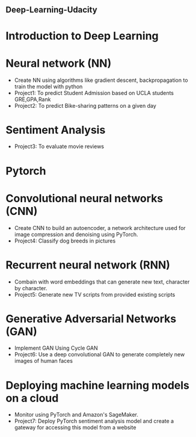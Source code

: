 ## Deep-Learning-Udacity
# Introduction to Deep Learning
# Neural network (NN)
- Create NN using algorithms like gradient descent, backpropagation to train the model with python
- Project1: To predict Student Admission based on UCLA students GRE,GPA,Rank
- Project2: To predict Bike-sharing patterns on a given day
# Sentiment Analysis 
- Project3: To evaluate movie reviews
# Pytorch
# Convolutional neural networks (CNN)
- Create CNN to build an autoencoder, a network architecture used for image compression and denoising using PyTorch. 
- Project4: Classify dog breeds in pictures
# Recurrent neural network (RNN) 
- Combain with word embeddings that can generate new text, character by character. 
- Project5: Generate new TV scripts from provided existing scripts
# Generative Adversarial Networks (GAN)
- Implement GAN Using Cycle GAN 
- Project6: Use a deep convolutional GAN to generate completely new images of human faces
# Deploying machine learning models on a cloud 
- Monitor using PyTorch and Amazon's SageMaker. 
- Project7: Deploy PyTorch sentiment analysis model and create a gateway for accessing this model from a website
